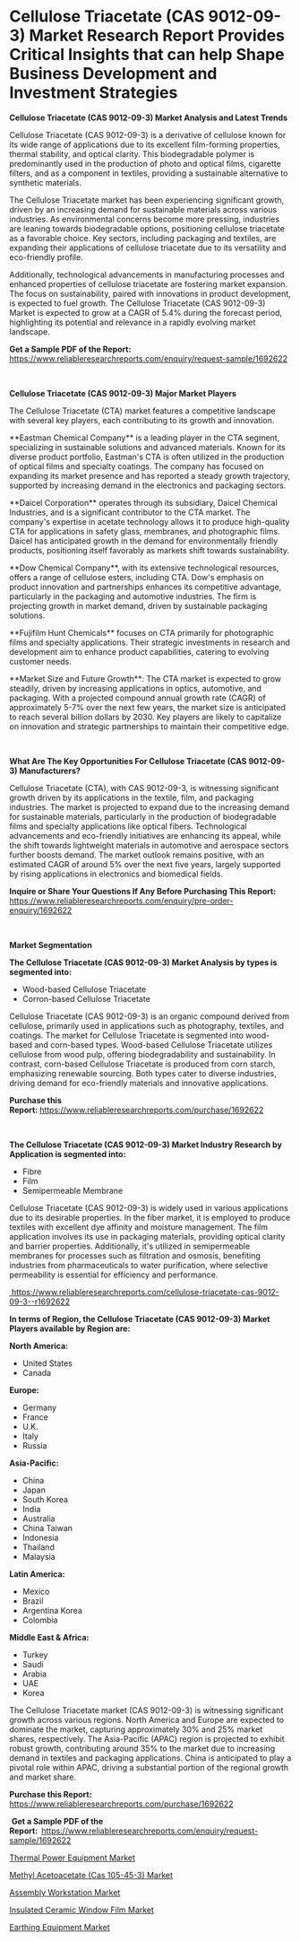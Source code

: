 <p><h1>Cellulose Triacetate (CAS 9012-09-3) Market Research Report Provides Critical Insights that can help Shape Business Development and Investment Strategies</h1></p><p><strong>Cellulose Triacetate (CAS 9012-09-3) Market Analysis and Latest Trends</strong></p>
<p><p>Cellulose Triacetate (CAS 9012-09-3) is a derivative of cellulose known for its wide range of applications due to its excellent film-forming properties, thermal stability, and optical clarity. This biodegradable polymer is predominantly used in the production of photo and optical films, cigarette filters, and as a component in textiles, providing a sustainable alternative to synthetic materials. </p><p>The Cellulose Triacetate market has been experiencing significant growth, driven by an increasing demand for sustainable materials across various industries. As environmental concerns become more pressing, industries are leaning towards biodegradable options, positioning cellulose triacetate as a favorable choice. Key sectors, including packaging and textiles, are expanding their applications of cellulose triacetate due to its versatility and eco-friendly profile. </p><p>Additionally, technological advancements in manufacturing processes and enhanced properties of cellulose triacetate are fostering market expansion. The focus on sustainability, paired with innovations in product development, is expected to fuel growth. The Cellulose Triacetate (CAS 9012-09-3) Market is expected to grow at a CAGR of 5.4% during the forecast period, highlighting its potential and relevance in a rapidly evolving market landscape.</p></p>
<p><strong>Get a Sample PDF of the Report:&nbsp;</strong> <a href="https://www.reliableresearchreports.com/enquiry/request-sample/1692622?utm_campaign=40&utm_medium=2&utm_source=Github&utm_content=ia&utm_term=20102024&utm_id=cellulose-triacetate-cas-9012-09-3">https://www.reliableresearchreports.com/enquiry/request-sample/1692622</a></p>
<p>&nbsp;</p>
<p><strong>Cellulose Triacetate (CAS 9012-09-3) Major Market Players</strong></p>
<p><p>The Cellulose Triacetate (CTA) market features a competitive landscape with several key players, each contributing to its growth and innovation. </p><p>**Eastman Chemical Company** is a leading player in the CTA segment, specializing in sustainable solutions and advanced materials. Known for its diverse product portfolio, Eastman's CTA is often utilized in the production of optical films and specialty coatings. The company has focused on expanding its market presence and has reported a steady growth trajectory, supported by increasing demand in the electronics and packaging sectors.</p><p>**Daicel Corporation** operates through its subsidiary, Daicel Chemical Industries, and is a significant contributor to the CTA market. The company's expertise in acetate technology allows it to produce high-quality CTA for applications in safety glass, membranes, and photographic films. Daicel has anticipated growth in the demand for environmentally friendly products, positioning itself favorably as markets shift towards sustainability.</p><p>**Dow Chemical Company**, with its extensive technological resources, offers a range of cellulose esters, including CTA. Dow's emphasis on product innovation and partnerships enhances its competitive advantage, particularly in the packaging and automotive industries. The firm is projecting growth in market demand, driven by sustainable packaging solutions.</p><p>**Fujifilm Hunt Chemicals** focuses on CTA primarily for photographic films and specialty applications. Their strategic investments in research and development aim to enhance product capabilities, catering to evolving customer needs.</p><p>**Market Size and Future Growth**: The CTA market is expected to grow steadily, driven by increasing applications in optics, automotive, and packaging. With a projected compound annual growth rate (CAGR) of approximately 5-7% over the next few years, the market size is anticipated to reach several billion dollars by 2030. Key players are likely to capitalize on innovation and strategic partnerships to maintain their competitive edge.</p></p>
<p>&nbsp;</p>
<p><strong>What Are The Key Opportunities For Cellulose Triacetate (CAS 9012-09-3) Manufacturers?</strong></p>
<p><p>Cellulose Triacetate (CTA), with CAS 9012-09-3, is witnessing significant growth driven by its applications in the textile, film, and packaging industries. The market is projected to expand due to the increasing demand for sustainable materials, particularly in the production of biodegradable films and specialty applications like optical fibers. Technological advancements and eco-friendly initiatives are enhancing its appeal, while the shift towards lightweight materials in automotive and aerospace sectors further boosts demand. The market outlook remains positive, with an estimated CAGR of around 5% over the next five years, largely supported by rising applications in electronics and biomedical fields.</p></p>
<p><strong>Inquire or Share Your Questions If Any Before Purchasing This Report:</strong> <a href="https://www.reliableresearchreports.com/enquiry/pre-order-enquiry/1692622?utm_campaign=40&utm_medium=2&utm_source=Github&utm_content=ia&utm_term=20102024&utm_id=cellulose-triacetate-cas-9012-09-3">https://www.reliableresearchreports.com/enquiry/pre-order-enquiry/1692622</a></p>
<p>&nbsp;</p>
<p><strong>Market Segmentation</strong></p>
<p><strong>The Cellulose Triacetate (CAS 9012-09-3) Market Analysis by types is segmented into:</strong></p>
<p><ul><li>Wood-based Cellulose Triacetate</li><li>Corron-based Cellulose Triacetate</li></ul></p>
<p><p>Cellulose Triacetate (CAS 9012-09-3) is an organic compound derived from cellulose, primarily used in applications such as photography, textiles, and coatings. The market for Cellulose Triacetate is segmented into wood-based and corn-based types. Wood-based Cellulose Triacetate utilizes cellulose from wood pulp, offering biodegradability and sustainability. In contrast, corn-based Cellulose Triacetate is produced from corn starch, emphasizing renewable sourcing. Both types cater to diverse industries, driving demand for eco-friendly materials and innovative applications.</p></p>
<p><strong>Purchase this Report:&nbsp;</strong><a href="https://www.reliableresearchreports.com/purchase/1692622?utm_campaign=40&utm_medium=2&utm_source=Github&utm_content=ia&utm_term=20102024&utm_id=cellulose-triacetate-cas-9012-09-3">https://www.reliableresearchreports.com/purchase/1692622</a></p>
<p>&nbsp;</p>
<p><strong>The Cellulose Triacetate (CAS 9012-09-3) Market Industry Research by Application is segmented into:</strong></p>
<p><ul><li>Fibre</li><li>Film</li><li>Semipermeable Membrane</li></ul></p>
<p><p>Cellulose Triacetate (CAS 9012-09-3) is widely used in various applications due to its desirable properties. In the fiber market, it is employed to produce textiles with excellent dye affinity and moisture management. The film application involves its use in packaging materials, providing optical clarity and barrier properties. Additionally, it's utilized in semipermeable membranes for processes such as filtration and osmosis, benefiting industries from pharmaceuticals to water purification, where selective permeability is essential for efficiency and performance.</p></p>
<p><a href="https://www.reliableresearchreports.com/cellulose-triacetate-cas-9012-09-3--r1692622?utm_campaign=40&utm_medium=2&utm_source=Github&utm_content=ia&utm_term=20102024&utm_id=cellulose-triacetate-cas-9012-09-3">&nbsp;https://www.reliableresearchreports.com/cellulose-triacetate-cas-9012-09-3--r1692622</a></p>
<p><strong>In terms of Region, the Cellulose Triacetate (CAS 9012-09-3) Market Players available by Region are:</strong></p>
<p>
    <p> <strong> North America: </strong>
        <ul>
            <li>United States</li>
            <li>Canada</li>
        </ul>
        </p> 
    <p> <strong> Europe: </strong>
        <ul>
            <li>Germany</li>
            <li>France</li>
            <li>U.K.</li>
            <li>Italy</li>
            <li>Russia</li>
        </ul>
        </p> 
    <p> <strong> Asia-Pacific: </strong>
        <ul>
            <li>China</li>
            <li>Japan</li>
            <li>South Korea</li>
            <li>India</li>
            <li>Australia</li>
            <li>China Taiwan</li>
            <li>Indonesia</li>
            <li>Thailand</li>
            <li>Malaysia</li>
        </ul>
        </p> 
    <p> <strong> Latin America: </strong>
        <ul>
            <li>Mexico</li>
            <li>Brazil</li>
            <li>Argentina Korea</li>
            <li>Colombia</li>
        </ul>
        </p> 
    <p> <strong> Middle East & Africa: </strong>
        <ul>
            <li>Turkey</li>
            <li>Saudi</li>
            <li>Arabia</li>
            <li>UAE</li>
            <li>Korea</li>
        </ul>
    </p>
    </p>
<p><p>The Cellulose Triacetate market (CAS 9012-09-3) is witnessing significant growth across various regions. North America and Europe are expected to dominate the market, capturing approximately 30% and 25% market shares, respectively. The Asia-Pacific (APAC) region is projected to exhibit robust growth, contributing around 35% to the market due to increasing demand in textiles and packaging applications. China is anticipated to play a pivotal role within APAC, driving a substantial portion of the regional growth and market share.</p></p>
<p><strong>Purchase this Report: </strong><a href="https://www.reliableresearchreports.com/purchase/1692622?utm_campaign=40&utm_medium=2&utm_source=Github&utm_content=ia&utm_term=20102024&utm_id=cellulose-triacetate-cas-9012-09-3">https://www.reliableresearchreports.com/purchase/1692622</a></p>
<p>&nbsp;<strong>Get a Sample PDF of the Report:&nbsp;&nbsp;</strong><a href="https://www.reliableresearchreports.com/enquiry/request-sample/1692622?utm_campaign=40&utm_medium=2&utm_source=Github&utm_content=ia&utm_term=20102024&utm_id=cellulose-triacetate-cas-9012-09-3">https://www.reliableresearchreports.com/enquiry/request-sample/1692622</a></p>
<p><strong></strong></p>
<p><p><a href="https://issuu.com/reportprime-2/docs/thermal-power-equipment-market-size_0030ac65dedb5b?utm_campaign=40&utm_medium=2&utm_source=Github&utm_content=ia&utm_term=20102024&utm_id=cellulose-triacetate-cas-9012-09-3">Thermal Power Equipment Market</a></p><p><a href="https://github.com/alespiliffe/Market-Research-Report-List-1/blob/main/methyl-acetoacetate-cas-105-45-3-market.md?utm_campaign=40&utm_medium=2&utm_source=Github&utm_content=ia&utm_term=20102024&utm_id=cellulose-triacetate-cas-9012-09-3">Methyl Acetoacetate (Cas 105-45-3) Market</a></p><p><a href="https://www.linkedin.com/pulse/analyzing-global-assembly-workstation-market-growth-prospects-a3iuc?utm_campaign=40&utm_medium=2&utm_source=Github&utm_content=ia&utm_term=20102024&utm_id=cellulose-triacetate-cas-9012-09-3">Assembly Workstation Market</a></p><p><a href="https://github.com/darcy8m10dupre/Market-Research-Report-List-1/blob/main/insulated-ceramic-window-film-market.md?utm_campaign=40&utm_medium=2&utm_source=Github&utm_content=ia&utm_term=20102024&utm_id=cellulose-triacetate-cas-9012-09-3">Insulated Ceramic Window Film Market</a></p><p><a href="https://medium.com/@thorburnr6sr/global-earthing-equipment-market-analysis-trends-forecasts-and-growth-opportunities-2024-4071d10ba30d?utm_campaign=40&utm_medium=2&utm_source=Github&utm_content=ia&utm_term=20102024&utm_id=cellulose-triacetate-cas-9012-09-3">Earthing Equipment Market</a></p></p>